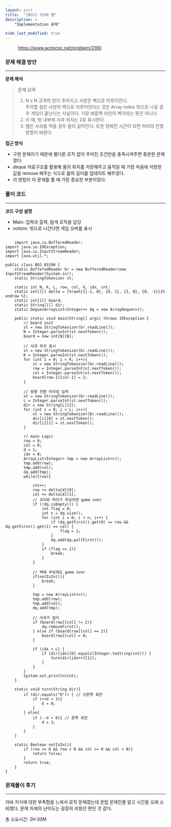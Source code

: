 ```yaml
---
layout: post
title:  "[BOJ] 3190_뱀"
description: >
    "Implementation 문제"

hide_last_modified: true
---
```

> <https://www.acmicpc.net/problem/3190>

### 문제 해결 방안
***
**문제 해석**
> 문제 요약   
> 1. N x N 규격의 방이 주어지고 사방은 벽으로 이루어진다.   
> 주의할 점은 사방이 벽으로 이루어진다는 것은 Array index 밖으로 나갈 경우 게임이 끝난다는 사실이다. 가장 바깥쪽 라인이 벽이라는 뜻은 아니다.   
> 2. 이 때, 방 내부에 사과 위치는 2로 표시한다.    
> 3. 뱀은 사과를 먹을 경우 몸이 길어진다. 또한 정해진 시간이 되면 머리의 진행방향이 바뀐다.   

**접근 방식**
- 구현 문제이기 때문에 별다른 로직 없이 주어진 조건만을 충족시켜주면 충분한 문제였다. 
- deque 자료구조를 활용해 몸의 위치를 저장해주고 움직일 때 가장 처음에 저장한 값을 remove 해주는 식으로 몸의 길이를 업데이트 해주었다. 
- 이 방법이 이 문제를 풀 때 가장 중요한 부분이었다. 

### 풀이 코드
***

**코드 구성 설명**
- Main: 입력과 출력, 탐색 로직을 담당
- notIsIn: 밖으로 나간다면 게임 오버를 표시

```

    import java.io.BufferedReader;
import java.io.IOException;
import java.io.InputStreamReader;
import java.util.*;

public class BOJ_03190 {
    static BufferedReader br = new BufferedReader(new InputStreamReader(System.in));
    static StringTokenizer st;

    static int N, K, L, row, col, d, idx, cnt;
    static int[][] delta = {%raw%}{{-1, 0}, {0, 1}, {1, 0}, {0, -1}}{% endraw %};
    static int[][] board;
    static String[][] dir;
    static Deque<ArrayList<Integer>> dq = new ArrayDeque<>();

    public static void main(String[] args) throws IOException {
        // board init
        st = new StringTokenizer(br.readLine());
        N = Integer.parseInt(st.nextToken());
        board = new int[N][N];

        // 사과 위치 표시
        st = new StringTokenizer(br.readLine());
        K = Integer.parseInt(st.nextToken());
        for (int i = 0; i < K; i++){
            st = new StringTokenizer(br.readLine());
            row = Integer.parseInt(st.nextToken());
            col = Integer.parseInt(st.nextToken());
            board[row-1][col-1] = 2;
        }

        // 방향 전환 타이밍 입력
        st = new StringTokenizer(br.readLine());
        L = Integer.parseInt(st.nextToken());
        dir = new String[L][2];
        for (int i = 0; i < L; i++){
            st = new StringTokenizer(br.readLine());
            dir[i][0] = st.nextToken();
            dir[i][1] = st.nextToken();
        }

        // main Logic
        row = 0;
        col = 0;
        d = 1;
        idx = 0;
        ArrayList<Integer> tmp = new ArrayList<>();
        tmp.add(row);
        tmp.add(col);
        dq.add(tmp);
        while(true){

            cnt++;
            row += delta[d][0];
            col += delta[d][1];
            // 꼬리와 머리가 부딪히면 game over
            if (!dq.isEmpty()) {
                int flag = 0;
                int n = dq.size();
                for (int i = 0; i < n; i++) {
                    if (dq.getFirst().get(0) == row && dq.getFirst().get(1) == col) {
                        flag = 1;
                    }
                    dq.add(dq.pollFirst());
                }
                if (flag == 1){
                    break;
                }
            }

            // 벽에 부딪혀도 game over
            if(notIsIn()){
                break;
            }

            tmp = new ArrayList<>();
            tmp.add(row);
            tmp.add(col);
            dq.add(tmp);

            // 사과가 없다
            if (board[row][col] != 2){
                dq.removeFirst();
            } else if (board[row][col] == 2){
                board[row][col] = 0;
            }

            if (idx < L) {
                if (dir[idx][0].equals(Integer.toString(cnt))) {
                    turn(dir[idx++][1]);
                }
            }
        }
        System.out.println(cnt);
    }

    static void turn(String dir){
        if (dir.equals("D")) { // 으론쪽 회전
            if (++d > 3){
                d = 0;
            }
        } else{
            if (--d < 0){ // 왼쪽 회전
                d = 3;
            }
        }
    }

    static Boolean notIsIn(){
        if (row >= 0 && row < N && col >= 0 && col < N){
            return false;
        }
        return true;
    }
}

```

### 문제풀이 후기
***
자바 지식에 대한 부족함을 느껴서 로직 문제였는데 문법 문제인줄 알고 시간을 오래 소비했다. 문제 자체의 난이도는 굉장히 쉬웠던 편인 것 같다. 

총 소요시간: 2H 00M